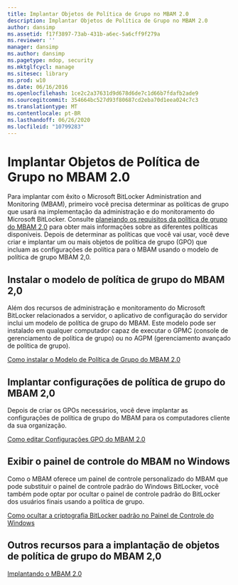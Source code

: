 ```yaml
---
title: Implantar Objetos de Política de Grupo no MBAM 2.0
description: Implantar Objetos de Política de Grupo no MBAM 2.0
author: dansimp
ms.assetid: f17f3897-73ab-431b-a6ec-5a6cff9f279a
ms.reviewer: ''
manager: dansimp
ms.author: dansimp
ms.pagetype: mdop, security
ms.mktglfcycl: manage
ms.sitesec: library
ms.prod: w10
ms.date: 06/16/2016
ms.openlocfilehash: 1ce2c2a37631d9d678d6de7c1d66b7fdafb2ade9
ms.sourcegitcommit: 354664bc527d93f80687cd2eba70d1eea024c7c3
ms.translationtype: MT
ms.contentlocale: pt-BR
ms.lasthandoff: 06/26/2020
ms.locfileid: "10799283"
---
```

# Implantar Objetos de Política de Grupo no MBAM 2.0


Para implantar com êxito o Microsoft BitLocker Administration and Monitoring (MBAM), primeiro você precisa determinar as políticas de grupo que usará na implementação da administração e do monitoramento do Microsoft BitLocker. Consulte [planejando os requisitos da política de grupo do MBAM 2,0](planning-for-mbam-20-group-policy-requirements-mbam-2.md) para obter mais informações sobre as diferentes políticas disponíveis. Depois de determinar as políticas que você vai usar, você deve criar e implantar um ou mais objetos de política de grupo (GPO) que incluam as configurações de política para o MBAM usando o modelo de política de grupo MBAM 2,0.

## Instalar o modelo de política de grupo do MBAM 2,0


Além dos recursos de administração e monitoramento do Microsoft BitLocker relacionados a servidor, o aplicativo de configuração do servidor inclui um modelo de política de grupo do MBAM. Este modelo pode ser instalado em qualquer computador capaz de executar o GPMC (console de gerenciamento de política de grupo) ou no AGPM (gerenciamento avançado de política de grupo).

[Como instalar o Modelo de Política de Grupo do MBAM 2.0](how-to-install-the-mbam-20-group-policy-template-mbam-2.md)

## Implantar configurações de política de grupo do MBAM 2,0


Depois de criar os GPOs necessários, você deve implantar as configurações de política de grupo do MBAM para os computadores cliente da sua organização.

[Como editar Configurações GPO do MBAM 2.0](how-to-edit-mbam-20-gpo-settings-mbam-2.md)

## Exibir o painel de controle do MBAM no Windows


Como o MBAM oferece um painel de controle personalizado do MBAM que pode substituir o painel de controle padrão do Windows BitLocker, você também pode optar por ocultar o painel de controle padrão do BitLocker dos usuários finais usando a política de grupo.

[Como ocultar a criptografia BitLocker padrão no Painel de Controle do Windows](how-to-hide-default-bitlocker-encryption-in-the-windows-control-panel-mbam-2.md)

## Outros recursos para a implantação de objetos de política de grupo do MBAM 2,0


[Implantando o MBAM 2.0](deploying-mbam-20-mbam-2.md)

 

 





